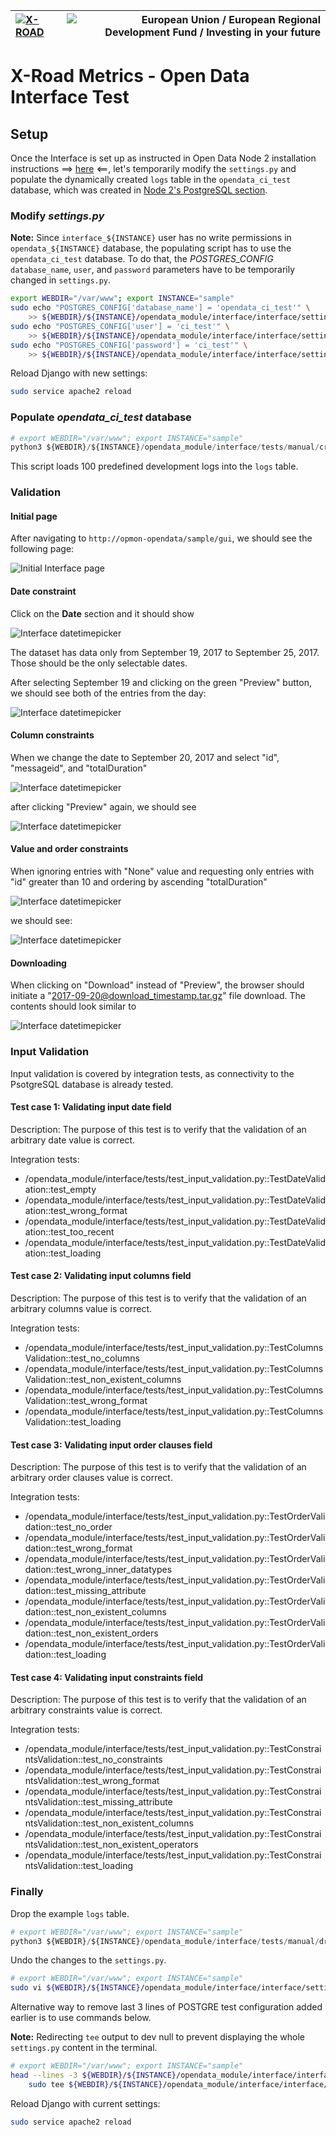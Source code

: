 
| [![X-ROAD](../img/xroad_100_en.png)](https://x-road.global/) | ![European Union / European Regional Development Fund / Investing in your future](../img/eu_rdf_100_en.png "Documents that are tagged with EU/SF logos must keep the logos until 1.11.2022. If it has not stated otherwise in the documentation. If new documentation is created  using EU/SF resources the logos must be tagged appropriately so that the deadline for logos could be found.") |
| :-------------------------------------------------- | -------------------------: |

# X-Road Metrics - Open Data Interface Test

## Setup

Once the Interface is set up as instructed in Open Data Node 2 installation instructions ==> [here](../opendata/interface_postgresql.md) <==, let's temporarily modify the `settings.py` and populate the dynamically created `logs` table in the `opendata_ci_test` database, which was created in [Node 2's PostgreSQL section](../opendata/interface_postgresql.md#postgresql).

### Modify _settings.py_

**Note:** Since `interface_${INSTANCE}` user has no write permissions in `opendata_${INSTANCE}` database, the populating script has to use the `opendata_ci_test` database. To do that, the _POSTGRES_CONFIG_ `database_name`, `user`, and `password` parameters have to be temporarily changed in `settings.py`.

```bash
export WEBDIR="/var/www"; export INSTANCE="sample"
sudo echo "POSTGRES_CONFIG['database_name'] = 'opendata_ci_test'" \
    >> ${WEBDIR}/${INSTANCE}/opendata_module/interface/interface/settings.py
sudo echo "POSTGRES_CONFIG['user'] = 'ci_test'" \
    >> ${WEBDIR}/${INSTANCE}/opendata_module/interface/interface/settings.py
sudo echo "POSTGRES_CONFIG['password'] = 'ci_test'" \
    >> ${WEBDIR}/${INSTANCE}/opendata_module/interface/interface/settings.py
```

Reload Django with new settings:

```bash
sudo service apache2 reload
```

### Populate _opendata_ci_test_ database

```python
# export WEBDIR="/var/www"; export INSTANCE="sample"
python3 ${WEBDIR}/${INSTANCE}/opendata_module/interface/tests/manual/create_example_table.py
```

This script loads 100 predefined development logs into the `logs` table.

### Validation

#### Initial page

After navigating to `http://opmon-opendata/sample/gui`, we should see the following page:

![Initial Interface page](../img/opendata/1_interface_initial_screen.png "Initial Interface page")

#### Date constraint

Click on the **Date** section and it should show 

![Interface datetimepicker](../img/opendata/2_interface_datetimepicker.png "Interface datetimepicker")

The dataset has data only from September 19, 2017 to September 25, 2017. Those should be the only selectable dates.

After selecting September 19 and clicking on the green "Preview" button, we should see both of the entries from the day:

![Interface datetimepicker](../img/opendata/3_interface_sept_19_preview.png
 "Interface datetimepicker")

#### Column constraints

When we change the date to September 20, 2017 and select "id", "messageid", and "totalDuration"

![Interface datetimepicker](../img/opendata/4_interface_20_sept_col_subset_1.png
 "Interface datetimepicker")
 
after clicking "Preview" again, we should see
 
![Interface datetimepicker](../img/opendata/4_interface_20_sept_col_subset_2.png
 "Interface datetimepicker")

#### Value and order constraints

When ignoring entries with "None" value and requesting only entries with "id" greater than 10 and ordering by ascending "totalDuration"

![Interface datetimepicker](../img/opendata/5_interface_20_sept_constraints_1.png
 "Interface datetimepicker")

we should see:

![Interface datetimepicker](../img/opendata/5_interface_20_sept_constraints_2.png
 "Interface datetimepicker")

#### Downloading

When clicking on "Download" instead of "Preview", the browser should initiate a "2017-09-20@download_timestamp.tar.gz" file download. The contents should look similar to

![Interface datetimepicker](../img/opendata/6_interface_download_content.png
 "Interface datetimepicker")

### Input Validation

Input validation is covered by integration tests, as connectivity to the PsotgreSQL database is already tested.

####  Test case 1: Validating input date field

Description: The purpose of this test is to verify that the validation of  an arbitrary date value is correct.

Integration tests:

* /opendata_module/interface/tests/test_input_validation.py::TestDateValidation::test_empty
* /opendata_module/interface/tests/test_input_validation.py::TestDateValidation::test_wrong_format
* /opendata_module/interface/tests/test_input_validation.py::TestDateValidation::test_too_recent
* /opendata_module/interface/tests/test_input_validation.py::TestDateValidation::test_loading

#### Test case 2: Validating input columns field

Description: The purpose of this test is to verify that the validation of  an arbitrary columns value is correct.

Integration tests:

* /opendata_module/interface/tests/test_input_validation.py::TestColumnsValidation::test_no_columns
* /opendata_module/interface/tests/test_input_validation.py::TestColumnsValidation::test_non_existent_columns
* /opendata_module/interface/tests/test_input_validation.py::TestColumnsValidation::test_wrong_format
* /opendata_module/interface/tests/test_input_validation.py::TestColumnsValidation::test_loading

#### Test case 3: Validating input order clauses field

Description: The purpose of this test is to verify that the validation of  an arbitrary order clauses value is correct.

Integration tests:

* /opendata_module/interface/tests/test_input_validation.py::TestOrderValidation::test_no_order
* /opendata_module/interface/tests/test_input_validation.py::TestOrderValidation::test_wrong_format
* /opendata_module/interface/tests/test_input_validation.py::TestOrderValidation::test_wrong_inner_datatypes
* /opendata_module/interface/tests/test_input_validation.py::TestOrderValidation::test_missing_attribute
* /opendata_module/interface/tests/test_input_validation.py::TestOrderValidation::test_non_existent_columns
* /opendata_module/interface/tests/test_input_validation.py::TestOrderValidation::test_non_existent_orders
* /opendata_module/interface/tests/test_input_validation.py::TestOrderValidation::test_loading

#### Test case 4: Validating input constraints field

Description: The purpose of this test is to verify that the validation of  an arbitrary constraints value is correct.

Integration tests:

* /opendata_module/interface/tests/test_input_validation.py::TestConstraintsValidation::test_no_constraints
* /opendata_module/interface/tests/test_input_validation.py::TestConstraintsValidation::test_wrong_format
* /opendata_module/interface/tests/test_input_validation.py::TestConstraintsValidation::test_missing_attribute
* /opendata_module/interface/tests/test_input_validation.py::TestConstraintsValidation::test_non_existent_columns
* /opendata_module/interface/tests/test_input_validation.py::TestConstraintsValidation::test_non_existent_operators
* /opendata_module/interface/tests/test_input_validation.py::TestConstraintsValidation::test_loading


### Finally

Drop the example `logs` table.

```python
# export WEBDIR="/var/www"; export INSTANCE="sample"
python3 ${WEBDIR}/${INSTANCE}/opendata_module/interface/tests/manual/drop_example_table.py
```

Undo the changes to the `settings.py`.

```bash
# export WEBDIR="/var/www"; export INSTANCE="sample"
sudo vi ${WEBDIR}/${INSTANCE}/opendata_module/interface/interface/settings.py
```

Alternative way to remove last 3 lines of POSTGRE test configuration added earlier is to  use commands below.

**Note:** Redirecting `tee` output to dev null to prevent displaying the whole `settings.py` content in the terminal.

```bash
# export WEBDIR="/var/www"; export INSTANCE="sample"
head --lines -3 ${WEBDIR}/${INSTANCE}/opendata_module/interface/interface/settings.py | \
    sudo tee ${WEBDIR}/${INSTANCE}/opendata_module/interface/interface/settings.py > /dev/null
```

Reload Django with current settings:

```bash
sudo service apache2 reload
```